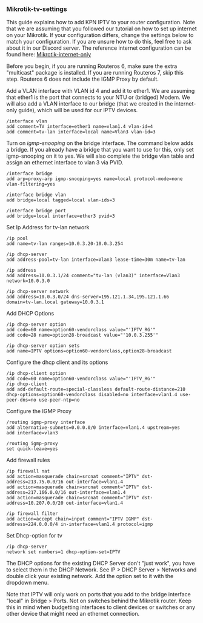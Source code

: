 ### Mikrotik-tv-settings

This guide explains how to add KPN IPTV to your router configuration. Note that we are assuming that you followed our tutorial on how to set up internet on your Mikrotik. If your configuration differs, change the settings below to match your configuration. If you are unsure how to do this, feel free to ask about it in our Discord server. The reference internet configuration can be found here: [Mikrotik-internet-only](Mikrotik-Internet-only.md)

Before you begin, if you are running Routeros 6, make sure the extra "multicast" package is installed. If you are running Routeros 7, skip this step. Routeros 6 does not include the IGMP Proxy by default.

Add a VLAN interface with VLAN id 4 and add it to ether1. We are assuming that ether1 is the port that connects to your NTU or (bridged) Modem. We will also add a VLAN interface to our bridge (that we created in the internet-only guide), which will be used for our IPTV devices. 
```
/interface vlan
add comment=TV interface=ether1 name=vlan1.4 vlan-id=4
add comment=tv-lan interface=local name=Vlan3 vlan-id=3
```

Turn on *igmp-snooping* on the bridge interface. The command below adds a bridge. If you already have a bridge that you want to use for this, only set igmp-snooping on it to yes. We will also complete the bridge vlan table and assign an ethernet interface to vlan 3 via PVID. 
```
/interface bridge
add arp=proxy-arp igmp-snooping=yes name=local protocol-mode=none vlan-filtering=yes

/interface bridge vlan
add bridge=local tagged=local vlan-ids=3

/interface bridge port
add bridge=local interface=ether3 pvid=3
```

Set Ip Address for tv-lan network
```
/ip pool
add name=tv-lan ranges=10.0.3.20-10.0.3.254

/ip dhcp-server
add address-pool=tv-lan interface=Vlan3 lease-time=30m name=tv-lan

/ip address
add address=10.0.3.1/24 comment="tv-lan (vlan3)" interface=Vlan3 network=10.0.3.0

/ip dhcp-server network
add address=10.0.3.0/24 dns-server=195.121.1.34,195.121.1.66 domain=tv-lan.local gateway=10.0.3.1
```

Add DHCP Options
```
/ip dhcp-server option
add code=60 name=option60-vendorclass value="'IPTV_RG'"
add code=28 name=option28-broadcast value="'10.0.3.255'"

/ip dhcp-server option sets
add name=IPTV options=option60-vendorclass,option28-broadcast
```

Configure the dhcp client and its options
```
/ip dhcp-client option
add code=60 name=option60-vendorclass value="'IPTV_RG'"
/ip dhcp-client
add add-default-route=special-classless default-route-distance=210 dhcp-options=option60-vendorclass disabled=no interface=vlan1.4 use-peer-dns=no use-peer-ntp=no
```

Configure the IGMP Proxy
```
/routing igmp-proxy interface
add alternative-subnets=0.0.0.0/0 interface=vlan1.4 upstream=yes
add interface=vlan3

/routing igmp-proxy
set quick-leave=yes
```

Add firewall rules
```
/ip firewall nat
add action=masquerade chain=srcnat comment="IPTV" dst-address=213.75.0.0/16 out-interface=vlan1.4
add action=masquerade chain=srcnat comment="IPTV" dst-address=217.166.0.0/16 out-interface=vlan1.4
add action=masquerade chain=srcnat comment="IPTV" dst-address=10.207.0.0/20 out-interface=vlan1.4

/ip firewall filter
add action=accept chain=input comment="IPTV IGMP" dst-address=224.0.0.0/4 in-interface=vlan1.4 protocol=igmp
```

Set Dhcp-option for tv
```
/ip dhcp-server 
network set numbers=1 dhcp-option-set=IPTV
```

The DHCP options for the existing DHCP Server don't "just work", you have to select them in the DHCP Network. See IP > DHCP Server > Networks and double click your existing network. Add the option set to it with the dropdown menu.

Note that IPTV will only work on ports that you add to the bridge interface "local" in Bridge > Ports. Not on switches behind the Mikrotik router. Keep this in mind when budgetting interfaces to client devices or switches or any other device that might need an ethernet connection. 
